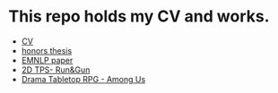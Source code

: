 # This repo holds my CV and works.
- [CV]()
- [honors thesis](update-after-submission-Fang_Le_TheRoleofInformationDensityinBilingualCodeSwitching.pdf)
- [EMNLP paper](2020.emnlp-main.330.pdf)
- [2D TPS- Run&Gun](RunNGun.zip)
- [Drama Tabletop RPG - Among Us]()
